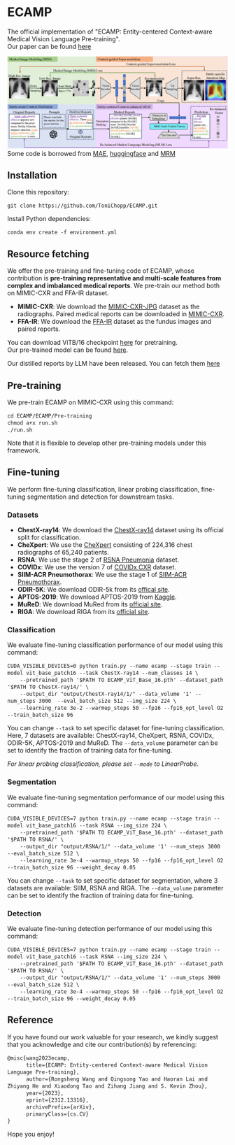 # ECAMP
The official implementation of "ECAMP: Entity-centered Context-aware Medical Vision Language Pre-training".  
Our paper can be found [here](https://arxiv.org/abs/2312.13316)

![framework](figs/main.jpg)
Some code is borrowed from [MAE](https://github.com/facebookresearch/mae), [huggingface](https://huggingface.co/) and [MRM](https://github.com/RL4M/MRM-pytorch)

## Installation
Clone this repository:
```
git clone https://github.com/ToniChopp/ECAMP.git
```
Install Python dependencies:
```
conda env create -f environment.yml
```

## Resource fetching
We offer the pre-training and fine-tuning code of ECAMP, whose contribution is **pre-training representative and multi-scale features from complex and imbalanced medical reports**. We pre-train our method both on MIMIC-CXR and FFA-IR dataset.

- **MIMIC-CXR**: We download the [MIMIC-CXR-JPG](https://physionet.org/content/mimic-cxr-jpg/2.0.0/) dataset as the radiographs. Paired medical reports can be downloaded in [MIMIC-CXR](https://physionet.org/content/mimic-cxr/2.0.0/mimic-cxr-reports.zip).
- **FFA-IR**: We download the [FFA-IR](https://physionet.org/content/ffa-ir-medical-report/1.0.0/) dataset as the fundus images and paired reports.


You can download ViTB/16 checkpoint [here](https://drive.google.com/file/d/17R2kjHPc9KE8jtuUarfnLvcsgNQMldOt/view?usp=drive_link) for pretraining.  
Our pre-trained model can be found [here](https://drive.google.com/file/d/1Tnj38eXDqKQAzuonaHeKhaWtpJFF7hwh/view?usp=drive_link).

Our distilled reports by LLM have been released. You can fetch them [here](https://drive.google.com/file/d/1I8Q8-sPnLb-kbD93wbCfZ4S_-xdBL3Md/view?usp=sharing)


## Pre-training
We pre-train ECAMP on MIMIC-CXR using this command:
```
cd ECAMP/ECAMP/Pre-training
chmod a+x run.sh
./run.sh
```
Note that it is flexible to develop other pre-training models under this framework.  


## Fine-tuning
We perform fine-tuning classification, linear probing classification, fine-tuning segmentation and detection for downstream tasks.

### Datasets

- **ChestX-ray14**: We download the [ChestX-ray14](https://nihcc.app.box.com/v/ChestXray-NIHCC) dataset using its official split for classification.
- **CheXpert**: We use the [CheXpert](https://stanfordmlgroup.github.io/competitions/chexpert/) consisting of 224,316 chest radiographs of 65,240 patients.
- **RSNA**: We use the stage 2 of [RSNA Pneumonia](https://www.rsna.org/rsnai/ai-image-challenge/rsna-pneumonia-detectionchallenge-2018) dataset.
- **COVIDx**: We use the version 7 of [COVIDx CXR](https://www.kaggle.com/datasets/andyczhao/covidx-cxr2/versions/7) dataset.
- **SIIM-ACR Pneumothorax**: We use the stage 1 of [SIIM-ACR Pneumothorax](https://www.kaggle.com/c/siim-acr-pneumothorax-segmentation).
- **ODIR-5K**: We download ODIR-5k from its [offical site](https://odir2019.grandchallenge.org/).
- **APTOS-2019**: We download APTOS-2019 from [Kaggle](https://www.kaggle.com/datasets/mariaherrerot/aptos2019).
- **MuReD**: We download MuRed from its [official site](https://data.mendeley.com/datasets/pc4mb3h8hz/1).
- **RIGA**: We download RIGA from its [official site](https://deepblue.lib.umich.edu/data/concern/data\_sets/3b591905z).


### Classification
We evaluate fine-tuning classification performance of our model using this command:
```
CUDA_VISIBLE_DEVICES=0 python train.py --name ecamp --stage train --model vit_base_patch16 --task ChestX-ray14 --num_classes 14 \
    --pretrained_path '$PATH TO ECAMP_ViT_Base_16.pth' --dataset_path '$PATH TO ChestX-ray14/' \
    --output_dir "output/ChestX-ray14/1/" --data_volume '1' --num_steps 3000  --eval_batch_size 512 --img_size 224 \
    --learning_rate 3e-2 --warmup_steps 50 --fp16 --fp16_opt_level O2 --train_batch_size 96
```
You can change ```--task``` to set specific dataset for fine-tuning classification. Here, 7 datasets are available: ChestX-ray14, CheXpert, RSNA, COVIDx, ODIR-5K, APTOS-2019 and MuReD. The ```--data_volume``` parameter can be set to identify the fraction of training data for fine-tuning.

*For linear probing classification, please set ```--mode``` to LinearProbe*.

### Segmentation
We evaluate fine-tuning segmentation performance of our model using this command:
```
CUDA_VISIBLE_DEVICES=7 python train.py --name ecamp --stage train --model vit_base_patch16 --task RSNA --img_size 224 \
    --pretrained_path '$PATH TO ECAMP_ViT_Base_16.pth' --dataset_path '$PATH TO RSNA/' \
    --output_dir "output/RSNA/1/" --data_volume '1' --num_steps 3000  --eval_batch_size 512 \
    --learning_rate 3e-4 --warmup_steps 50 --fp16 --fp16_opt_level O2 --train_batch_size 96 --weight_decay 0.05
```
You can change ```--task``` to set specific dataset for segmentation, where 3 datasets are available: SIIM, RSNA and RIGA. The ```--data_volume``` parameter can be set to identify the fraction of training data for fine-tuning.


### Detection
We evaluate fine-tuning detection performance of our model using this command:
```
CUDA_VISIBLE_DEVICES=7 python train.py --name ecamp --stage train --model vit_base_patch16 --task RSNA --img_size 224 \
    --pretrained_path '$PATH TO ECAMP_ViT_Base_16.pth' --dataset_path '$PATH TO RSNA/' \
    --output_dir "output/RSNA/1/" --data_volume '1' --num_steps 3000  --eval_batch_size 512 \
    --learning_rate 3e-4 --warmup_steps 50 --fp16 --fp16_opt_level O2 --train_batch_size 96 --weight_decay 0.05
```


## Reference
If you have found our work valuable for your research, we kindly suggest that you acknowledge and cite our contribution(s) by referencing:

```
@misc{wang2023ecamp,
      title={ECAMP: Entity-centered Context-aware Medical Vision Language Pre-training}, 
      author={Rongsheng Wang and Qingsong Yao and Haoran Lai and Zhiyang He and Xiaodong Tao and Zihang Jiang and S. Kevin Zhou},
      year={2023},
      eprint={2312.13316},
      archivePrefix={arXiv},
      primaryClass={cs.CV}
}
```

Hope you enjoy!
